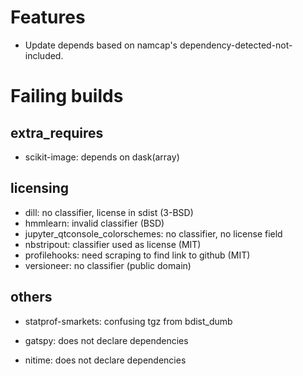 Features
========

- Update depends based on namcap's dependency-detected-not-included.

Failing builds
==============

extra_requires
--------------

- scikit-image: depends on dask(array)

licensing
---------

- dill: no classifier, license in sdist (3-BSD)
- hmmlearn: invalid classifier (BSD)
- jupyter_qtconsole_colorschemes: no classifier, no license field
- nbstripout: classifier used as license (MIT)
- profilehooks: need scraping to find link to github (MIT)
- versioneer: no classifier (public domain)

others
------

- statprof-smarkets: confusing tgz from bdist_dumb

- gatspy: does not declare dependencies
- nitime: does not declare dependencies
